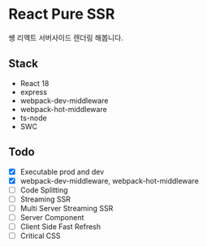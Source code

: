 # React Pure SSR

쌩 리액트 서버사이드 렌더링 해봅니다.

## Stack

- React 18
- express
- webpack-dev-middleware
- webpack-hot-middleware
- ts-node
- SWC

## Todo

- [x] Executable prod and dev
- [x] webpack-dev-middleware, webpack-hot-middleware
- [ ] Code Splitting
- [ ] Streaming SSR
- [ ] Multi Server Streaming SSR
- [ ] Server Component
- [ ] Client Side Fast Refresh
- [ ] Critical CSS
